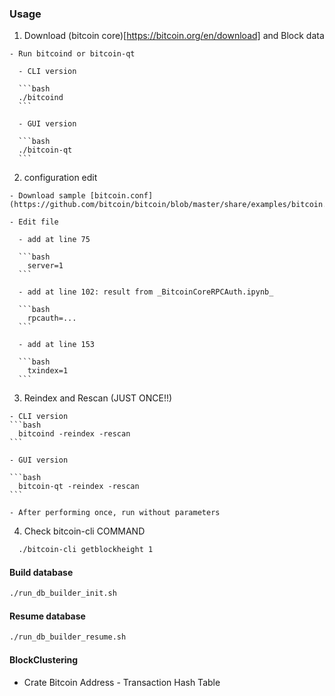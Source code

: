 ### Usage

  1. Download (bitcoin core)[https://bitcoin.org/en/download] and Block data
    
    - Run bitcoind or bitcoin-qt
    
      - CLI version

      ```bash
      ./bitcoind
      ```

      - GUI version

      ```bash
      ./bitcoin-qt
      ```

  2. configuration edit
  
    - Download sample [bitcoin.conf](https://github.com/bitcoin/bitcoin/blob/master/share/examples/bitcoin.conf)

    - Edit file
    
      - add at line 75

      ```bash
        server=1
      ```
    
      - add at line 102: result from _BitcoinCoreRPCAuth.ipynb_

      ```bash
        rpcauth=...
      ```

      - add at line 153

      ```bash
        txindex=1
      ```

  3. Reindex and Rescan (JUST ONCE!!)

    - CLI version
    ```bash
      bitcoind -reindex -rescan
    ```

    - GUI version

    ```bash
      bitcoin-qt -reindex -rescan
    ```

    - After performing once, run without parameters

  4. Check bitcoin-cli COMMAND

  ```bash
    ./bitcoin-cli getblockheight 1
  ```

#### Build database

```bash
./run_db_builder_init.sh
```

#### Resume database

```bash
./run_db_builder_resume.sh
```

#### BlockClustering
  - Crate Bitcoin Address - Transaction Hash Table

